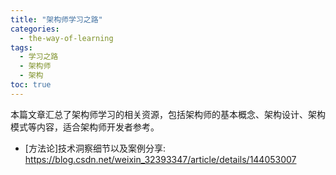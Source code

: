 ```yaml
---
title: "架构师学习之路"
categories:
  - the-way-of-learning
tags:
  - 学习之路
  - 架构师
  - 架构
toc: true
---
```


本篇文章汇总了架构师学习的相关资源，包括架构师的基本概念、架构设计、架构模式等内容，适合架构师开发者参考。

* [方法论]技术洞察细节以及案例分享: <https://blog.csdn.net/weixin_32393347/article/details/144053007>
